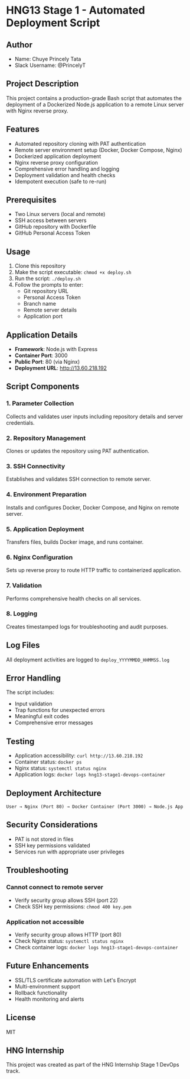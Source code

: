 # HNG13 Stage 1 - Automated Deployment Script

## Author
- Name: Chuye Princely Tata
- Slack Username: @PrincelyT

## Project Description
This project contains a production-grade Bash script that automates the deployment of a Dockerized Node.js application to a remote Linux server with Nginx reverse proxy.

## Features
- Automated repository cloning with PAT authentication
- Remote server environment setup (Docker, Docker Compose, Nginx)
- Dockerized application deployment
- Nginx reverse proxy configuration
- Comprehensive error handling and logging
- Deployment validation and health checks
- Idempotent execution (safe to re-run)

## Prerequisites
- Two Linux servers (local and remote)
- SSH access between servers
- GitHub repository with Dockerfile
- GitHub Personal Access Token

## Usage

1. Clone this repository
2. Make the script executable: `chmod +x deploy.sh`
3. Run the script: `./deploy.sh`
4. Follow the prompts to enter:
   - Git repository URL
   - Personal Access Token
   - Branch name
   - Remote server details
   - Application port

## Application Details
- **Framework**: Node.js with Express
- **Container Port**: 3000
- **Public Port**: 80 (via Nginx)
- **Deployment URL**: http://13.60.218.192

## Script Components

### 1. Parameter Collection
Collects and validates user inputs including repository details and server credentials.

### 2. Repository Management
Clones or updates the repository using PAT authentication.

### 3. SSH Connectivity
Establishes and validates SSH connection to remote server.

### 4. Environment Preparation
Installs and configures Docker, Docker Compose, and Nginx on remote server.

### 5. Application Deployment
Transfers files, builds Docker image, and runs container.

### 6. Nginx Configuration
Sets up reverse proxy to route HTTP traffic to containerized application.

### 7. Validation
Performs comprehensive health checks on all services.

### 8. Logging
Creates timestamped logs for troubleshooting and audit purposes.

## Log Files
All deployment activities are logged to `deploy_YYYYMMDD_HHMMSS.log`

## Error Handling
The script includes:
- Input validation
- Trap functions for unexpected errors
- Meaningful exit codes
- Comprehensive error messages

## Testing
- Application accessibility: `curl http://13.60.218.192`
- Container status: `docker ps`
- Nginx status: `systemctl status nginx`
- Application logs: `docker logs hng13-stage1-devops-container`

## Deployment Architecture
```
User → Nginx (Port 80) → Docker Container (Port 3000) → Node.js App
```

## Security Considerations
- PAT is not stored in files
- SSH key permissions validated
- Services run with appropriate user privileges

## Troubleshooting

### Cannot connect to remote server
- Verify security group allows SSH (port 22)
- Check SSH key permissions: `chmod 400 key.pem`

### Application not accessible
- Verify security group allows HTTP (port 80)
- Check Nginx status: `systemctl status nginx`
- Check container logs: `docker logs hng13-stage1-devops-container`

## Future Enhancements
- SSL/TLS certificate automation with Let's Encrypt
- Multi-environment support
- Rollback functionality
- Health monitoring and alerts

## License
MIT

## HNG Internship
This project was created as part of the HNG Internship Stage 1 DevOps track.
